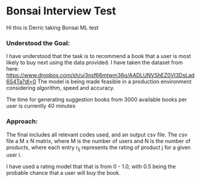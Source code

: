 # Bonsai Interview Test

Hi this is Derric taking Bonsai ML test

### Understood the Goal:
I have understood that the task is to recommend a book that a user is most likely to buy next using the data provided. I have taken the dataset from here: https://www.dropbox.com/sh/uj3nsf66mtwm36q/AADLUNVShEZ0VI3DsLad6S4Ta?dl=0
The model is being made feasible in a production environment considering algorithm, speed and accuracy.

The time for generating suggestion books from 3000 available books per user is currently 40 minutes

### Approach:
The final includes all relevant codes used, and an output csv file. The csv file  a 
M x N matrix, where M is the number of users and N is the number of products, where each entry r<sub>ij</sub> 
represents the rating of product j for a given user i.

I have used a rating model that that is from 0 - 1.0, with 0.5 being the probable chance that a user will buy the book.

